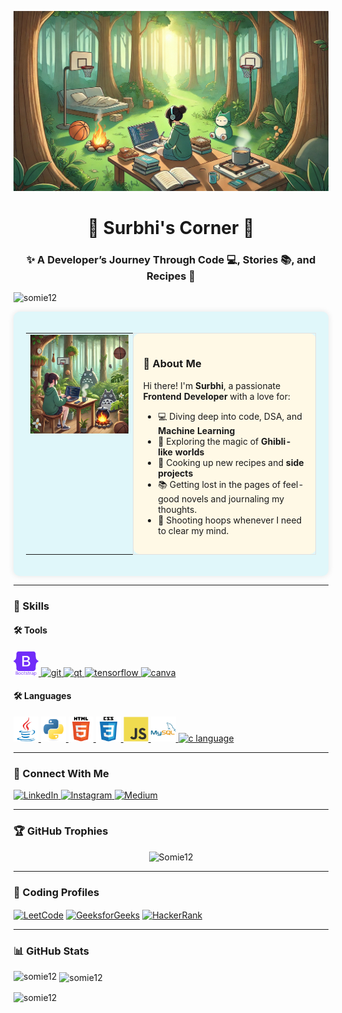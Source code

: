 [![MasterHead](https://raw.githubusercontent.com/Somie12/Somie12/main/github_banner.jpg)]()

<h1 align="center">🌟 Surbhi's Corner 🌿</h1>
<h3 align="center">✨ A Developer’s Journey Through Code 💻, Stories 📚, and Recipes 🍳</h3>

<p align="left"> 
  <img src="https://komarev.com/ghpvc/?username=somie12&label=Profile%20views&color=0e75b6&style=flat" alt="somie12" /> 
</p>

<div align="center" style="background-color:#E0F7FA; padding: 20px; border-radius: 10px; box-shadow: 0 0 10px rgba(0, 0, 0, 0.1); max-width: 800px; margin: auto;">
  <table>
    <tr>
      <td style="vertical-align: top;">
        <img align="center" alt="Coding" width="400" src="https://raw.githubusercontent.com/Somie12/Somie12/main/profile-git%20_jpg.jpg">
      </td>
      <td style="background-color: #fff9e6; padding: 15px; border: 1px solid #e0e0e0; border-radius: 10px;">
        <h3>🌿 About Me</h3>
        <p>Hi there! I'm <strong>Surbhi</strong>, a passionate <strong>Frontend Developer</strong> with a love for:</p>
        <ul>
          <li>💻 Diving deep into code, DSA, and <strong>Machine Learning</strong></li>
          <li>🌲 Exploring the magic of <strong>Ghibli-like worlds</strong></li>
          <li>🍳 Cooking up new recipes and <strong>side projects</strong></li>
          <li>📚 Getting lost in the pages of feel-good novels and journaling my thoughts.</li>
          <li>🏀 Shooting hoops whenever I need to clear my mind.</li>
        </ul>
      </td>
    </tr>
  </table>
</div>

---

### 🔧 Skills

#### 🛠️ Tools
<p align="left">
  <a href="https://getbootstrap.com" target="_blank" rel="noreferrer"> 
    <img src="https://raw.githubusercontent.com/devicons/devicon/master/icons/bootstrap/bootstrap-plain-wordmark.svg" alt="bootstrap" width="40" height="40"/> 
  </a>
  <a href="https://git-scm.com/" target="_blank" rel="noreferrer"> 
    <img src="https://www.vectorlogo.zone/logos/git-scm/git-scm-icon.svg" alt="git" width="40" height="40"/> 
  </a> 
  <a href="https://www.qt.io/" target="_blank" rel="noreferrer"> 
    <img src="https://upload.wikimedia.org/wikipedia/commons/0/0b/Qt_logo_2016.svg" alt="qt" width="40" height="40"/> 
  </a> 
  <a href="https://www.tensorflow.org" target="_blank" rel="noreferrer"> 
    <img src="https://www.vectorlogo.zone/logos/tensorflow/tensorflow-icon.svg" alt="tensorflow" width="40" height="40"/> 
  </a> 
  <a href="https://www.canva.com/" target="_blank" rel="noreferrer"> 
    <img src="https://www.vectorlogo.zone/logos/canva/canva-icon.svg" alt="canva" width="40" height="40"/> 
  </a>
</p>

#### 🛠️ Languages
<p align="left"> 
  <a href="https://www.java.com" target="_blank" rel="noreferrer"> 
    <img src="https://raw.githubusercontent.com/devicons/devicon/master/icons/java/java-original.svg" alt="java" width="40" height="40"/> 
  </a> 
  <a href="https://www.python.org" target="_blank" rel="noreferrer"> 
    <img src="https://raw.githubusercontent.com/devicons/devicon/master/icons/python/python-original.svg" alt="python" width="40" height="40"/> 
  </a> 
  <a href="https://www.w3.org/html/" target="_blank" rel="noreferrer"> 
    <img src="https://raw.githubusercontent.com/devicons/devicon/master/icons/html5/html5-original-wordmark.svg" alt="html5" width="40" height="40"/> 
  </a> 
  <a href="https://www.w3schools.com/css/" target="_blank" rel="noreferrer"> 
    <img src="https://raw.githubusercontent.com/devicons/devicon/master/icons/css3/css3-original-wordmark.svg" alt="css3" width="40" height="40"/> 
  </a> 
  <a href="https://developer.mozilla.org/en-US/docs/Web/JavaScript" target="_blank" rel="noreferrer"> 
    <img src="https://raw.githubusercontent.com/devicons/devicon/master/icons/javascript/javascript-original.svg" alt="javascript" width="40" height="40"/> 
  </a> 
  <a href="https://www.mysql.com/" target="_blank" rel="noreferrer"> 
    <img src="https://raw.githubusercontent.com/devicons/devicon/master/icons/mysql/mysql-original-wordmark.svg" alt="mysql" width="40" height="40"/> 
  </a> 
  <a href="https://www.cprogramming.com/" target="_blank" rel="noreferrer">
    <img src="https://upload.wikimedia.org/wikipedia/commons/1/19/C_Logo.png" alt="c language" width="40" height="40"/>
  </a> 
</p>

---

### 🍃 Connect With Me

<p align="left">
  <a href="https://www.linkedin.com/in/surbhikumari125/" target="_blank">
    <img src="https://img.shields.io/badge/-LinkedIn-blue?style=for-the-badge&logo=Linkedin&logoColor=white" alt="LinkedIn"/>
  </a>
  <a href="https://instagram.com/_somie_._" target="_blank">
    <img src="https://img.shields.io/badge/-Instagram-purple?style=for-the-badge&logo=instagram&logoColor=white" alt="Instagram"/>
  </a>
  <a href="https://medium.com/@somie125" target="_blank">
    <img src="https://img.shields.io/badge/Medium-12100E?style=for-the-badge&logo=medium&logoColor=white" alt="Medium"/>
  </a>
</p>

---

### 🏆 GitHub Trophies

<p align="center">
  <img src="https://github-profile-trophy.vercel.app/?username=Somie12&theme=onedark" alt="Somie12" />
</p>

---

### 🔗 Coding Profiles

<p align="left">
  <a href="https://leetcode.com/u/Somie125/" target="_blank"><img align="center" src="https://upload.wikimedia.org/wikipedia/commons/1/19/LeetCode_logo_black.png" alt="LeetCode" height="30" width="40" /></a>
  <a href="https://www.geeksforgeeks.org/user/surbhitiwzgjz/" target="_blank"><img align="center" src="https://media.geeksforgeeks.org/wp-content/cdn-uploads/20190710102234/download3.png" alt="GeeksforGeeks" height="30" width="40" /></a>
  <a href="https://www.hackerrank.com/profile/surbhitiwary336" target="_blank"><img align="center" src="https://upload.wikimedia.org/wikipedia/commons/4/40/HackerRank_Icon-1000px.png" alt="HackerRank" height="30" width="40" /></a>
</p>

---

### 📊 GitHub Stats

<p><img align="left" src="https://github-readme-stats.vercel.app/api/top-langs?username=somie12&show_icons=true&locale=en&layout=compact" alt="somie12" /></p>

<p>&nbsp;<img align="center" src="https://github-readme-stats.vercel.app/api?username=somie12&show_icons=true&locale=en" alt="somie12" /></p>

<p><img align="center" src="https://github-readme-streak-stats.herokuapp.com/?user=somie12&" alt="somie12" /></p>
